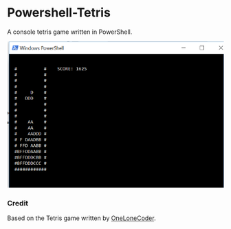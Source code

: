 # Powershell-Tetris
A console tetris game written in PowerShell.

![Screenshot png](screenshot.png?raw=true "Screenshot of running Powershell-Tetris")

### Credit
Based on the Tetris game written by [OneLoneCoder](https://github.com/OneLoneCoder/videos). 
